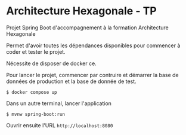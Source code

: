 # Architecture Hexagonale - TP

Projet Spring Boot d'accompagnement à la formation Architecture Hexagonale

Permet d'avoir toutes les dépendances disponibles pour commencer à coder et tester le projet.

Nécessite de disposer de docker ce.

Pour lancer le projet, commencer par contruire et démarrer la base de données de production et la base de donnée de test.

```shell
$ docker compose up

```

Dans un autre terminal, lancer l'application

```shell
$ mvnw spring-boot:run
```

Ouvrir ensuite l'URL `http://localhost:8080`
